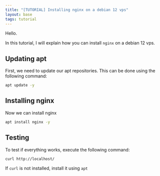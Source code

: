 ```yaml
---
title: "[TUTORIAL] Installing nginx on a debian 12 vps"
layout: base
tags: tutorial
---
```

Hello.

In this tutorial, I will explain how you can install `nginx` on a debian 12 vps.

## Updating apt
First, we need to update our apt repositories.
This can be done using the following command:
```bash
apt update -y
```

## Installing nginx
Now we can install nginx
```bash
apt install nginx -y
```

## Testing
To test if everything works, execute the following command:
```bash
curl http://localhost/
```
If `curl` is not installed, install it using `apt`
